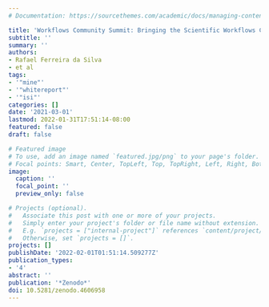 ```yaml
---
# Documentation: https://sourcethemes.com/academic/docs/managing-content/

title: 'Workflows Community Summit: Bringing the Scientific Workflows Community Together'
subtitle: ''
summary: ''
authors:
- Rafael Ferreira da Silva
- et al
tags:
- '"mine"'
- '"whitereport"'
- '"isi"'
categories: []
date: '2021-03-01'
lastmod: 2022-01-31T17:51:14-08:00
featured: false
draft: false

# Featured image
# To use, add an image named `featured.jpg/png` to your page's folder.
# Focal points: Smart, Center, TopLeft, Top, TopRight, Left, Right, BottomLeft, Bottom, BottomRight.
image:
  caption: ''
  focal_point: ''
  preview_only: false

# Projects (optional).
#   Associate this post with one or more of your projects.
#   Simply enter your project's folder or file name without extension.
#   E.g. `projects = ["internal-project"]` references `content/project/deep-learning/index.md`.
#   Otherwise, set `projects = []`.
projects: []
publishDate: '2022-02-01T01:51:14.509277Z'
publication_types:
- '4'
abstract: ''
publication: '*Zenodo*'
doi: 10.5281/zenodo.4606958
---
```

